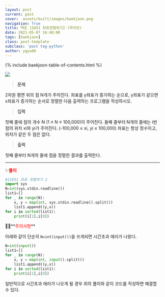 ```yaml
---
layout: post
current: post
cover:  assets/built/images/baekjoon.png
navigation: True
title: 백준 11651 좌표정렬하기2 (파이썬)
date: 2021-05-07 16:40:00
tags: [baekjoon]
class: post-template
subclass: 'post tag-python'
author: ygyu68
---
```

{% include baekjoon-table-of-contents.html %}

![](..\assets\built\images\baek11651.JPG)

>**문제**

2차원 평면 위의 점 N개가 주어진다. 좌표를 y좌표가 증가하는 순으로, y좌표가 같으면 x좌표가 증가하는 순서로 정렬한 다음 출력하는 프로그램을 작성하시오.

>**입력**

첫째 줄에 점의 개수 N (1 ≤ N ≤ 100,000)이 주어진다. 둘째 줄부터 N개의 줄에는 i번점의 위치 xi와 yi가 주어진다. (-100,000 ≤ xi, yi ≤ 100,000) 좌표는 항상 정수이고, 위치가 같은 두 점은 없다.

>**출력**

첫째 줄부터 N개의 줄에 점을 정렬한 결과를 출력한다.

---

✨**<span style="color:red">풀이</span>**

```python
#11651 좌표 정렬하기 2
import sys
N=int(sys.stdin.readline())
list1=[]
for _ in range(N):
    x, y = map(int, sys.stdin.readline().split())
    list1.append((y,x))
for i in sorted(list1):
    print(i[1],i[0])
```

🤦‍♀️**<span style="color:red">주의사항</span>**

아래와 같이 단순히 `N=int(input())`을 쓰게되면 시간초과 에러가 나왔다.

```python
N=int(input())
list1=[]
for _ in range(N):
    x, y = map(int, input().split())
    list1.append((y,x))
for i in sorted(list1):
    print(i[1],i[0])
```

일반적으로 시간초과 에러가 나오게 될 경우 위의 풀이와 같이 코드를 작성하면 해결할 수 있다.

